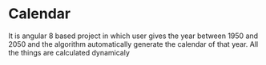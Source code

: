 # Calendar
It is angular 8 based project in which user gives the year between 1950 and 2050 and the algorithm automatically generate the calendar of that year.
All the things are calculated dynamicaly
